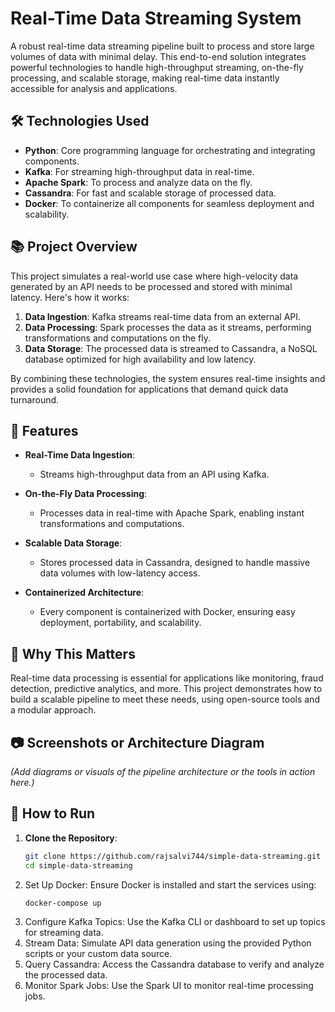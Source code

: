 # Real-Time Data Streaming System  

A robust real-time data streaming pipeline built to process and store large volumes of data with minimal delay. This end-to-end solution integrates powerful technologies to handle high-throughput streaming, on-the-fly processing, and scalable storage, making real-time data instantly accessible for analysis and applications.  

## 🛠️ Technologies Used  
- **Python**: Core programming language for orchestrating and integrating components.  
- **Kafka**: For streaming high-throughput data in real-time.  
- **Apache Spark**: To process and analyze data on the fly.  
- **Cassandra**: For fast and scalable storage of processed data.  
- **Docker**: To containerize all components for seamless deployment and scalability.  

## 📚 Project Overview  
This project simulates a real-world use case where high-velocity data generated by an API needs to be processed and stored with minimal latency. Here's how it works:  
1. **Data Ingestion**: Kafka streams real-time data from an external API.  
2. **Data Processing**: Spark processes the data as it streams, performing transformations and computations on the fly.  
3. **Data Storage**: The processed data is streamed to Cassandra, a NoSQL database optimized for high availability and low latency.  

By combining these technologies, the system ensures real-time insights and provides a solid foundation for applications that demand quick data turnaround.  

## 🚀 Features  
- **Real-Time Data Ingestion**:  
  - Streams high-throughput data from an API using Kafka.  

- **On-the-Fly Data Processing**:  
  - Processes data in real-time with Apache Spark, enabling instant transformations and computations.  

- **Scalable Data Storage**:  
  - Stores processed data in Cassandra, designed to handle massive data volumes with low-latency access.  

- **Containerized Architecture**:  
  - Every component is containerized with Docker, ensuring easy deployment, portability, and scalability.  

## 🌟 Why This Matters  
Real-time data processing is essential for applications like monitoring, fraud detection, predictive analytics, and more. This project demonstrates how to build a scalable pipeline to meet these needs, using open-source tools and a modular approach.  

## 📷 Screenshots or Architecture Diagram  
*(Add diagrams or visuals of the pipeline architecture or the tools in action here.)*  

## 🔧 How to Run  
1. **Clone the Repository**:  
   ```bash  
   git clone https://github.com/rajsalvi744/simple-data-streaming.git
   cd simple-data-streaming  
2. Set Up Docker:
Ensure Docker is installed and start the services using:
   ```bash
   docker-compose up  
3. Configure Kafka Topics:
Use the Kafka CLI or dashboard to set up topics for streaming data.
4. Stream Data:
Simulate API data generation using the provided Python scripts or your custom data source.
5. Query Cassandra:
Access the Cassandra database to verify and analyze the processed data.
6. Monitor Spark Jobs:
Use the Spark UI to monitor real-time processing jobs.
